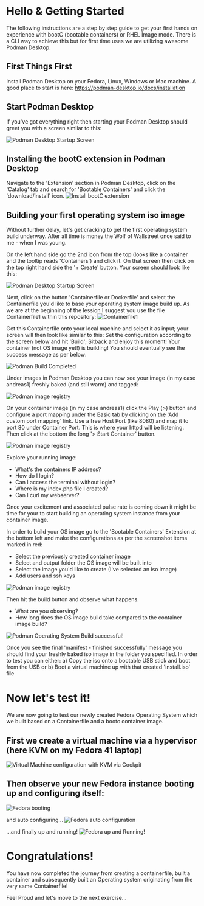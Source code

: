 # Hello & Getting Started
The following instructions are a step by step guide to get your first hands on experience with bootC (bootable containers) or RHEL Image mode.
There is a CLI way to achieve this but for first time uses we are utilizing awesome Podman Desktop.

## First Things First
Install Podman Desktop on your Fedora, Linux, Windows or Mac machine.
A good place to start is here: https://podman-desktop.io/docs/installation

## Start Podman Desktop
If you've got everything right then starting your Podman Desktop should greet you with a screen similar to this:

![Podman Desktop Startup Screen](https://github.com/aspanner/conferenceTalks/blob/main/2025/DevConIndia/PodmanDesktopStartupScreen2.png?raw=true)

## Installing the bootC extension in Podman Desktop
Navigate to the 'Extension' section in Podman Desktop, click on the 'Catalog' tab and search for 'Bootable Containers' and click the 'download/install' icon.
![Install bootC extension](https://github.com/aspanner/conferenceTalks/blob/main/2025/DevConIndia/PodmanDesktopExtensionsInstalled2.png?raw=true)

## Building your first operating system iso image
Without further delay, let's get cracking to get the first operating system build underway. After all time is money the Wolf of Wallstreet once said to me - when I was young.

On the left hand side go the 2nd icon from the top (looks like a container and the tooltip reads 'Containers') and click it. On that screen then click on the top right hand side the '+ Create' button. Your screen should look like this:

![Podman Desktop Startup Screen](https://github.com/aspanner/conferenceTalks/blob/main/2025/DevConIndia/PodmanDesktopContainerCreate.png?raw=true)

Next, click on the button 'Containerfile or Dockerfile' and select the Containerfile you'd like to base your operating system image build up. As we are at the beginning of the lession I suggest you use the file Containerfile1 within this repository: ![Containerfile1](./Containerfile1)

Get this Containerfile onto your local machine and select it as input; your screen will then look like similar to this:
Set the configuration according to the screen below and hit 'Build'; Sitback and enjoy this moment! Your container (not OS image yet!) is building!
You should eventually see the success message as per below:

![Podman Build Completed](https://github.com/aspanner/conferenceTalks/blob/main/2025/DevConIndia/podmanbuilddone.png?raw=true)

Under images in Podman Desktop you can now see your image (in my case andreas1) freshly baked (and still warm) and tagged:

![Podman image registry](https://github.com/aspanner/conferenceTalks/blob/main/2025/DevConIndia/podmanImagesShowAndreas1.png?raw=true)

On your container image (in my case andreas1) click the Play (>) button and configure a port mapping under the Basic tab by clicking on the 'Add custom port mapping' link. Use a free Host Port (like 8080) and map it to port 80 under Container Port. This is where your httpd will be listening. Then click at the bottom the long '> Start Container' button.

![Podman image registry](https://github.com/aspanner/conferenceTalks/blob/main/2025/DevConIndia/PodmanRunImage.png?raw=true)

Explore your running image:
* What's the containers IP address?
* How do I login?
* Can I access the terminal without login?
* Where is my index.php file I created?
* Can I curl my webserver?

Once your excitement and associated pulse rate is coming down it might be time for your to start building an operating system instance from your container image.

In order to build your OS image go to the 'Bootable Containers' Extension at the bottom left and make the configurations as per the screenshot items marked in red:

* Select the previously created container image
* Select and output folder the OS image will be built into
* Select the image you'd like to create (I've selected an iso image)
* Add users and ssh keys

![Podman image registry](https://github.com/aspanner/conferenceTalks/blob/main/2025/DevConIndia/PodmanBuildOSImageConfig.png?raw=true)

Then hit the build button and observe what happens.
* What are you observing?
* How long does the OS image build take compared to the container image build?


![Podman Operating System Build successful!](https://github.com/aspanner/conferenceTalks/blob/main/2025/DevConIndia/PodmanOSImageBuildSuccessfully.png?raw=true)


Once you see the final 'manifest - finished successfully' message you should find your freshly baked iso image in the folder you specified. In order to test you can either:
a) Copy the iso onto a bootable USB stick and boot from the USB or
b) Boot a virtual machine up with that created 'install.iso' file


# Now let's test it!
We are now going to test our newly created Fedora Operating System which we built based on a Containerfile and a bootc container image.

## First we create a virtual machine via a hypervisor (here KVM on my Fedora 41 laptop)
![Virtual Machine configuration with KVM via Cockpit](https://github.com/aspanner/conferenceTalks/blob/main/2025/DevConIndia/FedoraVMCreation.png?raw=true)

## Then observe your new Fedora instance booting up and configuring itself:
![Fedora booting](https://github.com/aspanner/conferenceTalks/blob/main/2025/DevConIndia/FedoraIsoBooting.png?raw=true)

and auto configuring...
![Fedora auto configuration](https://github.com/aspanner/conferenceTalks/blob/main/2025/DevConIndia/FedoraInstalling2.png?raw=true)

...and finally up and running!
![Fedora up and Running!](https://github.com/aspanner/conferenceTalks/blob/main/2025/DevConIndia/FedoraHttpdRunning.png?raw=true)

# Congratulations!
You have now completed the journey from creating a containerfile, built a container and subsequently built an Operating system originating from the very same Containerfile!

Feel Proud and let's move to the next exercise...

